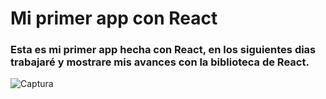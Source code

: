 # Mi primer app con React

### Esta es mi primer app hecha con React, en los siguientes dias trabajaré y mostrare mis avances con la biblioteca de React.

![Captura](https://github.com/Ivan-Herrera-Garcia/Hola-mundo-en-React/assets/71898783/703f23c1-9697-4c37-b8e3-115abecc10d5)
